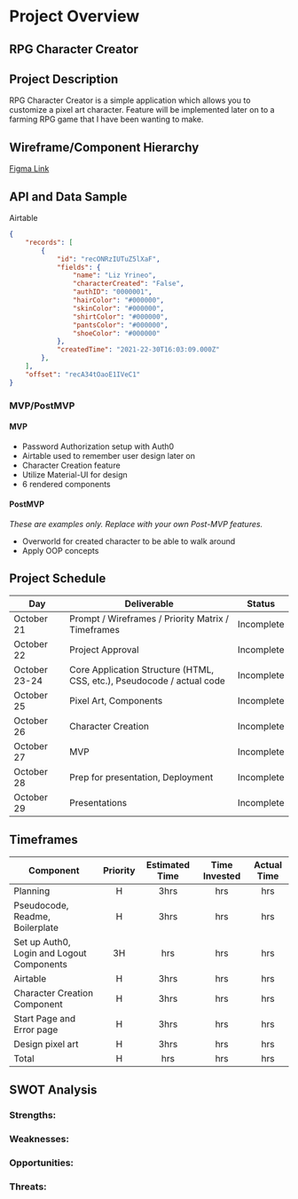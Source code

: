 # Project Overview

## RPG Character Creator

## Project Description

RPG Character Creator is a simple application which allows you to customize a pixel art character. Feature will be implemented later on to a farming RPG game that I have been wanting to make.  

## Wireframe/Component Hierarchy

[Figma Link](https://www.figma.com/file/TY5RRzAdv3bVBu7wUxHMY5/RPG-Character-Creator?node-id=0%3A1)

## API and Data Sample

Airtable

```json
{
    "records": [
        {
            "id": "recONRzIUTuZ5lXaF",
            "fields": {
                "name": "Liz Yrineo",
                "characterCreated": "False",
                "authID": "0000001",
                "hairColor": "#000000",
                "skinColor": "#000000",
                "shirtColor": "#000000",
                "pantsColor": "#000000",
                "shoeColor": "#000000"
            },
            "createdTime": "2021-22-30T16:03:09.000Z"
        },
    ],
    "offset": "recA34tOaoE1IVeC1"
}
```

### MVP/PostMVP

#### MVP 

- Password Authorization setup with Auth0 
- Airtable used to remember user design later on
- Character Creation feature
- Utilize Material-UI for design
- 6 rendered components

#### PostMVP  
*These are examples only. Replace with your own Post-MVP features.*

- Overworld for created character to be able to walk around
- Apply OOP concepts

## Project Schedule

|  Day | Deliverable | Status
|---|---| ---|
|October 21| Prompt / Wireframes / Priority Matrix / Timeframes | Incomplete
|October 22| Project Approval | Incomplete
|October 23-24| Core Application Structure (HTML, CSS, etc.), Pseudocode / actual code | Incomplete
|October 25| Pixel Art, Components | Incomplete
|October 26| Character Creation  | Incomplete
|October 27| MVP | Incomplete
|October 28| Prep for presentation, Deployment | Incomplete
|October 29| Presentations | Incomplete

## Timeframes

| Component | Priority | Estimated Time | Time Invested | Actual Time |
| --- | :---: |  :---: | :---: | :---: |
| Planning | H | 3hrs| hrs | hrs |
| Pseudocode, Readme, Boilerplate| H | 3hrs| hrs | hrs |
| Set up Auth0, Login and Logout Components | 3H | hrs| hrs | hrs |
| Airtable | H | 3hrs| hrs | hrs |
| Character Creation Component| H | 3hrs| hrs | hrs |
| Start Page and Error page | H | 3hrs| hrs | hrs |
| Design pixel art | H | 3hrs| hrs | hrs |
| Total | H | hrs| hrs | hrs |

## SWOT Analysis

### Strengths:

### Weaknesses:

### Opportunities:

### Threats:
